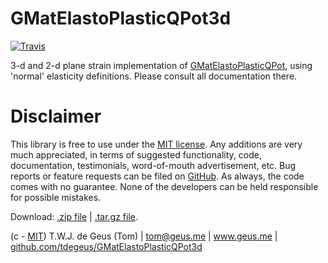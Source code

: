 # GMatElastoPlasticQPot3d

[![Travis](https://travis-ci.com/tdegeus/GMatElastoPlasticQPot3d.svg?branch=master)](https://travis-ci.com/tdegeus/GMatElastoPlasticQPot3d)

3-d and 2-d plane strain implementation of 
[GMatElastoPlasticQPot](https://github.com/tdegeus/GMatElastoPlasticQPot), 
using 'normal' elasticity definitions.
Please consult all documentation there.

# Disclaimer

This library is free to use under the
[MIT license](https://github.com/tdegeus/GMatElastoPlasticQPot3d/blob/master/LICENSE).
Any additions are very much appreciated, in terms of suggested functionality, code,
documentation, testimonials, word-of-mouth advertisement, etc.
Bug reports or feature requests can be filed on
[GitHub](https://github.com/tdegeus/GMatElastoPlasticQPot3d).
As always, the code comes with no guarantee.
None of the developers can be held responsible for possible mistakes.

Download: 
[.zip file](https://github.com/tdegeus/GMatElastoPlasticQPot3d/zipball/master) |
[.tar.gz file](https://github.com/tdegeus/GMatElastoPlasticQPot3d/tarball/master).

(c - [MIT](https://github.com/tdegeus/GMatElastoPlasticQPot3d/blob/master/LICENSE))
T.W.J. de Geus (Tom) | tom@geus.me | www.geus.me |
[github.com/tdegeus/GMatElastoPlasticQPot3d](https://github.com/tdegeus/GMatElastoPlasticQPot3d)
